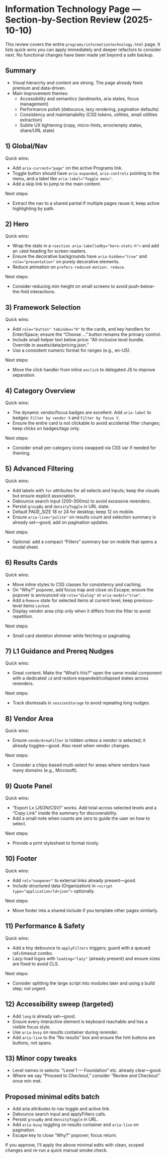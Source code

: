 # Information Technology Page — Section-by-Section Review (2025-10-10)

This review covers the entire `programs/informationtechnology.html` page. It lists quick wins you can apply immediately and deeper refactors to consider next. No functional changes have been made yet beyond a safe backup.

## Summary
- Visual hierarchy and content are strong. The page already feels premium and data-driven.
- Main improvement themes:
  - Accessibility and semantics (landmarks, aria states, focus management)
  - Performance polish (debounce, lazy rendering, pagination defaults)
  - Consistency and maintainability (CSS tokens, utilities, small utilities extraction)
  - Subtle UX tightening (copy, micro-hints, error/empty states, share/URL state)

## 1) Global/Nav
Quick wins:
- Add `aria-current="page"` on the active Programs link.
- Toggle button should have `aria-expanded`, `aria-controls` pointing to the menu, and a label like `aria-label="Toggle menu"`.
- Add a skip link to jump to the main content.

Next steps:
- Extract the nav to a shared partial if multiple pages reuse it; keep active highlighting by path.

## 2) Hero
Quick wins:
- Wrap the stats in a `<section aria-labelledby="hero-stats-h">` and add an `id`ed heading for screen readers.
- Ensure the decorative backgrounds have `aria-hidden="true"` and `role="presentation"` on purely decorative elements.
- Reduce animation on `prefers-reduced-motion: reduce`.

Next steps:
- Consider reducing min-height on small screens to avoid push-below-the-fold interactions.

## 3) Framework Selection
Quick wins:
- Add `role="button" tabindex="0"` to the cards, and key handlers for Enter/Space; ensure the “Choose …” button remains the primary control.
- Include small helper text below price: “All-inclusive level bundle. Override in assets/data/pricing.json.”
- Use a consistent numeric format for ranges (e.g., en-US).

Next steps:
- Move the click handler from inline `onclick` to delegated JS to improve separation.

## 4) Category Overview
Quick wins:
- The dynamic vendor/focus badges are excellent. Add `aria-label` to badges: `Filter by vendor X` and `Filter by focus Y`.
- Ensure the entire card is not clickable to avoid accidental filter changes; keep clicks on badges/tags only.

Next steps:
- Consider small per-category icons swapped via CSS var if needed for theming.

## 5) Advanced Filtering
Quick wins:
- Add labels with `for` attributes for all selects and inputs; keep the visuals but ensure explicit association.
- Debounce search input (200–300ms) to avoid excessive rerenders.
- Persist `groupBy` and `densityToggle` in URL state.
- Default PAGE_SIZE 18 or 24 for desktop; keep 12 on mobile.
- Ensure `aria-live="polite"` on results count and selection summary is already set—good; add on pagination updates.

Next steps:
- Optional: add a compact “Filters” summary bar on mobile that opens a modal sheet.

## 6) Results Cards
Quick wins:
- Move inline styles to CSS classes for consistency and caching.
- On “Why?” popover, add focus trap and close on Escape; ensure the popover is announced via `role="dialog"` or `aria-modal="true"`.
- Add a `Remove` state for selected items at current level; keep previous-level items `Locked`.
- Display vendor area chip only when it differs from the filter to avoid repetition.

Next steps:
- Small card skeleton shimmer while fetching or paginating.

## 7) L1 Guidance and Prereq Nudges
Quick wins:
- Great content. Make the “What’s this?” open the same modal component with a dedicated `id` and restore expanded/collapsed states across rerenders.

Next steps:
- Track dismissals in `sessionStorage` to avoid repeating long nudges.

## 8) Vendor Area
Quick wins:
- Ensure `vendorAreaFilter` is hidden unless a vendor is selected; it already toggles—good. Also reset when vendor changes.

Next steps:
- Consider a chips-based multi-select for areas where vendors have many domains (e.g., Microsoft).

## 9) Quote Panel
Quick wins:
- “Export Lx (JSON/CSV)” works. Add total across selected levels and a “Copy Link” inside the summary for discoverability.
- Add a small note when counts are zero to guide the user on how to select.

Next steps:
- Provide a print stylesheet to format nicely.

## 10) Footer
Quick wins:
- Add `rel="noopener"` to external links already present—good.
- Include structured data (Organization) in `<script type="application/ld+json">` optionally.

Next steps:
- Move footer into a shared include if you template other pages similarly.

## 11) Performance & Safety
Quick wins:
- Add a tiny debounce to `applyFilters` triggers; guard with a queued raf+timeout combo.
- Lazy-load logos with `loading="lazy"` (already present) and ensure sizes are fixed to avoid CLS.

Next steps:
- Consider splitting the large script into modules later and using a build step; not urgent.

## 12) Accessibility sweep (targeted)
- Add `lang` is already set—good.
- Ensure every interactive element is keyboard reachable and has a visible focus style.
- Use `aria-busy` on results container during rerender.
- Add `aria-live` to the “No results” box and ensure the hint buttons are buttons, not spans.

## 13) Minor copy tweaks
- Level names in selects: “Level 1 — Foundation” etc. already clear—good.
- Where we say “Proceed to Checkout,” consider “Review and Checkout” once min met.

## Proposed minimal edits batch
- Add aria attributes to nav toggle and active link.
- Debounce search input and applyFilters calls.
- Persist `groupBy` and `densityToggle` in URL.
- Add `aria-busy` toggling on results container and `aria-live` on pagination.
- Escape key to close “Why?” popover; focus return.

If you approve, I’ll apply the above minimal edits with clean, scoped changes and re-run a quick manual smoke check.
